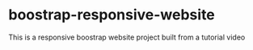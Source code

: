 # boostrap-responsive-website

This is a responsive boostrap website project built from a tutorial video
